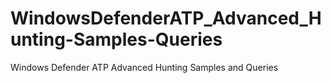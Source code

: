 # WindowsDefenderATP_Advanced_Hunting-Samples-Queries
Windows Defender ATP Advanced Hunting Samples and Queries
